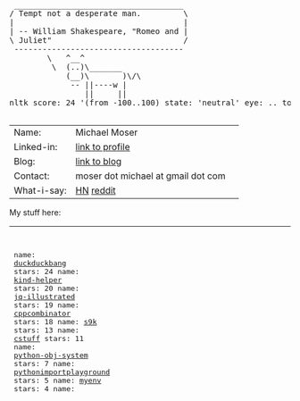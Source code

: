 <pre>

 ____________________________________
/ Tempt not a desperate man.         \
|                                    |
| -- William Shakespeare, "Romeo and |
\ Juliet"                            /
 ------------------------------------
        \   ^__^
         \  (..)\_______
            (__)\       )\/\
             -- ||----w |
                ||     ||
nltk score: 24 '(from -100..100) state: 'neutral' eye: .. tongue: --

</pre>

<table width ="100%">
<tr>
    <td>
        Name:       
    </td>
    <td>
        Michael Moser
    </td>
</tr>
<tr>
    <td>
        Linked-in:  
    </td>
    <td>
        <a href="https://www.linkedin.com/in/michael-moser-32211b1/">link to profile</a>
    <td>
</tr>
<tr>
    <td>
        Blog:       
    </td>
    <td>
        <a href="https://github.com/MoserMichael/my-notes/blob/master/dev-gotchas.md">link to blog</a>
    <td>
<tr>
<tr>
    <td>
        Contact:    
    </td>
    <td>
        moser dot michael at gmail dot com
    </td>
</tr>
<tr>
    <td>
         What-i-say:   
    </td>
    <td>
        <a href="https://news.ycombinator.com/user?id=MichaelMoser123">HN<a> <a href="https://www.reddit.com/user/michaemoser">reddit</a>
    </td>
</tr>
</table>

My stuff here:

<table width="100%" height="300">
<tr>
    <td>
        <pre>

name: <a href="https://github.com/MoserMichael/duckduckbang">duckduckbang</a> stars: 24
name: <a href="https://github.com/MoserMichael/kind-helper">kind-helper</a> stars: 20
name: <a href="https://github.com/MoserMichael/jq-illustrated">jq-illustrated</a> stars: 19
name: <a href="https://github.com/MoserMichael/cppcombinator">cppcombinator</a> stars: 18
name: <a href="https://github.com/MoserMichael/s9k">s9k</a> stars: 13
name: <a href="https://github.com/MoserMichael/cstuff">cstuff</a> stars: 11
name: <a href="https://github.com/MoserMichael/python-obj-system">python-obj-system</a> stars: 7
name: <a href="https://github.com/MoserMichael/pythonimportplayground">pythonimportplayground</a> stars: 5
name: <a href="https://github.com/MoserMichael/myenv">myenv</a> stars: 4
name: <a href="https://github.com/MoserMichael/pygamewrap">pygamewrap</a> stars: 4
name: <a href="https://github.com/MoserMichael/pprintex">pprintex</a> stars: 2
name: <a href="https://github.com/MoserMichael/pythoncourse">pythoncourse</a> stars: 2
name: <a href="https://github.com/MoserMichael/roget-thesaurus-parser">roget-thesaurus-parser</a> stars: 2
name: <a href="https://github.com/MoserMichael/gitblame">gitblame</a> stars: 1
name: <a href="https://github.com/MoserMichael/k8explain">k8explain</a> stars: 1
name: <a href="https://github.com/MoserMichael/opinionated-fortune-cow">opinionated-fortune-cow</a> stars: 1
name: <a href="https://github.com/MoserMichael/bloxroutehomework">bloxroutehomework</a> stars: 0
name: <a href="https://github.com/MoserMichael/devgoodies">devgoodies</a> stars: 0
name: <a href="https://github.com/MoserMichael/flagged-hn">flagged-hn</a> stars: 0
name: <a href="https://github.com/MoserMichael/follow-kube-logs">follow-kube-logs</a> stars: 0
name: <a href="https://github.com/MoserMichael/githubapitools">githubapitools</a> stars: 0
name: <a href="https://github.com/MoserMichael/github_pr_comments">github_pr_comments</a> stars: 0
name: <a href="https://github.com/MoserMichael/grpc-spring-boot-starter-utils">grpc-spring-boot-starter-utils</a> stars: 0
name: <a href="https://github.com/MoserMichael/kwchecker">kwchecker</a> stars: 0
name: <a href="https://github.com/MoserMichael/ls-annotations">ls-annotations</a> stars: 0
name: <a href="https://github.com/MoserMichael/microsofthomework">microsofthomework</a> stars: 0
name: <a href="https://github.com/MoserMichael/MoserMichael">MoserMichael</a> stars: 0
name: <a href="https://github.com/MoserMichael/my-notes">my-notes</a> stars: 0
name: <a href="https://github.com/MoserMichael/printb">printb</a> stars: 0
name: <a href="https://github.com/MoserMichael/scriptrunner-operator">scriptrunner-operator</a> stars: 0
name: <a href="https://github.com/MoserMichael/subb">subb</a> stars: 0
name: <a href="https://github.com/MoserMichael/vimcrypt">vimcrypt</a> stars: 0
name: <a href="https://github.com/MoserMichael/vimcrypt2">vimcrypt2</a> stars: 0
name: <a href="https://github.com/MoserMichael/visual-python-strace">visual-python-strace</a> stars: 0
name: <a href="https://github.com/MoserMichael/zipit">zipit</a> stars: 0
***
total stars:  134

Traffic report

repo: python-obj-system views: total: 621 unique:  108
Views:
	 2021-11-28 00:00:00 total: 66 unique: 2
	 2021-11-29 00:00:00 total: 2 unique: 2
	 2021-11-30 00:00:00 total: 10 unique: 1
	 2021-12-01 00:00:00 total: 1 unique: 1
	 2021-12-02 00:00:00 total: 71 unique: 2
	 2021-12-03 00:00:00 total: 30 unique: 3
	 2021-12-04 00:00:00 total: 103 unique: 2
	 2021-12-05 00:00:00 total: 43 unique: 2
	 2021-12-06 00:00:00 total: 85 unique: 7
	 2021-12-07 00:00:00 total: 210 unique: 101
	 Referrers:
		Count: 319 Unique: 2 Url: github.com
		Count: 3 Unique: 2 Url: gist.github.com
		Count: 2 Unique: 2 Url: Bing
		Count: 2 Unique: 2 Url: reddit.com
		Count: 2 Unique: 1 Url: linkedin.com

repo: my-notes views: total: 53 unique:  5
Views:
	 2021-11-23 00:00:00 total: 3 unique: 1
	 2021-11-24 00:00:00 total: 3 unique: 1
	 2021-11-25 00:00:00 total: 22 unique: 2
	 2021-11-26 00:00:00 total: 6 unique: 1
	 2021-11-27 00:00:00 total: 1 unique: 1
	 2021-11-28 00:00:00 total: 7 unique: 2
	 2021-12-04 00:00:00 total: 4 unique: 1
	 2021-12-07 00:00:00 total: 7 unique: 4
	 Referrers:
		Count: 37 Unique: 2 Url: github.com

repo: devgoodies views: total: 41 unique:  17
Views:
	 2021-11-26 00:00:00 total: 14 unique: 4
	 2021-11-27 00:00:00 total: 7 unique: 3
	 2021-11-28 00:00:00 total: 1 unique: 1
	 2021-11-29 00:00:00 total: 11 unique: 3
	 2021-11-30 00:00:00 total: 1 unique: 1
	 2021-12-02 00:00:00 total: 2 unique: 2
	 2021-12-03 00:00:00 total: 2 unique: 2
	 2021-12-04 00:00:00 total: 1 unique: 1
	 2021-12-06 00:00:00 total: 2 unique: 1
	 Referrers:
		Count: 26 Unique: 14 Url: vim.org
		Count: 1 Unique: 1 Url: github.com

repo: duckduckbang views: total: 41 unique:  14
Views:
	 2021-11-23 00:00:00 total: 3 unique: 2
	 2021-11-24 00:00:00 total: 1 unique: 1
	 2021-11-27 00:00:00 total: 1 unique: 1
	 2021-12-01 00:00:00 total: 7 unique: 5
	 2021-12-02 00:00:00 total: 7 unique: 5
	 2021-12-03 00:00:00 total: 3 unique: 1
	 2021-12-04 00:00:00 total: 3 unique: 1
	 2021-12-05 00:00:00 total: 2 unique: 1
	 2021-12-07 00:00:00 total: 14 unique: 1
	 Referrers:
		Count: 9 Unique: 5 Url: github.com
		Count: 5 Unique: 5 Url: news.ycombinator.com
		Count: 1 Unique: 1 Url: DuckDuckGo

repo: grpc-spring-boot-starter-utils views: total: 23 unique:  2
Views:
	 2021-11-23 00:00:00 total: 12 unique: 1
	 2021-12-02 00:00:00 total: 11 unique: 1
	 Referrers:
		Count: 11 Unique: 1 Url: github.com

repo: s9k views: total: 22 unique:  13
Views:
	 2021-11-25 00:00:00 total: 1 unique: 1
	 2021-11-26 00:00:00 total: 1 unique: 1
	 2021-11-29 00:00:00 total: 2 unique: 1
	 2021-11-30 00:00:00 total: 1 unique: 1
	 2021-12-04 00:00:00 total: 7 unique: 3
	 2021-12-05 00:00:00 total: 8 unique: 4
	 2021-12-06 00:00:00 total: 1 unique: 1
	 2021-12-07 00:00:00 total: 1 unique: 1
	 Referrers:
		Count: 10 Unique: 6 Url: github.com
		Count: 4 Unique: 2 Url: news.ycombinator.com
		Count: 1 Unique: 1 Url: Google

repo: pythonimportplayground views: total: 21 unique:  12
Views:
	 2021-11-23 00:00:00 total: 1 unique: 1
	 2021-11-25 00:00:00 total: 2 unique: 2
	 2021-11-26 00:00:00 total: 1 unique: 1
	 2021-11-28 00:00:00 total: 1 unique: 1
	 2021-11-29 00:00:00 total: 2 unique: 2
	 2021-12-02 00:00:00 total: 3 unique: 1
	 2021-12-04 00:00:00 total: 1 unique: 1
	 2021-12-06 00:00:00 total: 1 unique: 1
	 2021-12-07 00:00:00 total: 9 unique: 7
	 Referrers:
		Count: 10 Unique: 3 Url: github.com
		Count: 1 Unique: 1 Url: reddit.com

repo: gitblame views: total: 15 unique:  8
Views:
	 2021-11-23 00:00:00 total: 5 unique: 2
	 2021-11-24 00:00:00 total: 4 unique: 2
	 2021-11-26 00:00:00 total: 3 unique: 2
	 2021-11-29 00:00:00 total: 1 unique: 1
	 2021-12-03 00:00:00 total: 1 unique: 1
	 2021-12-06 00:00:00 total: 1 unique: 1
	 Referrers:
		Count: 7 Unique: 5 Url: vim.org
		Count: 3 Unique: 1 Url: github.com

repo: cppcombinator views: total: 13 unique:  7
Views:
	 2021-11-25 00:00:00 total: 1 unique: 1
	 2021-11-26 00:00:00 total: 1 unique: 1
	 2021-11-29 00:00:00 total: 1 unique: 1
	 2021-12-01 00:00:00 total: 1 unique: 1
	 2021-12-02 00:00:00 total: 2 unique: 1
	 2021-12-03 00:00:00 total: 1 unique: 1
	 2021-12-04 00:00:00 total: 4 unique: 1
	 2021-12-06 00:00:00 total: 2 unique: 1
	 Referrers:
		Count: 11 Unique: 6 Url: github.com

repo: kind-helper views: total: 12 unique:  2
Views:
	 2021-11-24 00:00:00 total: 2 unique: 1
	 2021-11-29 00:00:00 total: 2 unique: 1
	 2021-12-03 00:00:00 total: 1 unique: 1
	 2021-12-07 00:00:00 total: 7 unique: 1
	 Referrers:
		Count: 4 Unique: 1 Url: github.com
		Count: 1 Unique: 1 Url: news.ycombinator.com

repo: MoserMichael views: total: 10 unique:  3
Views:
	 2021-12-07 00:00:00 total: 10 unique: 3

repo: pprintex views: total: 10 unique:  5
Views:
	 2021-11-26 00:00:00 total: 1 unique: 1
	 2021-11-28 00:00:00 total: 1 unique: 1
	 2021-12-01 00:00:00 total: 3 unique: 1
	 2021-12-03 00:00:00 total: 1 unique: 1
	 2021-12-06 00:00:00 total: 3 unique: 1
	 2021-12-07 00:00:00 total: 1 unique: 1
	 Referrers:
		Count: 2 Unique: 1 Url: github.com

repo: pygamewrap views: total: 9 unique:  6
Views:
	 2021-11-23 00:00:00 total: 1 unique: 1
	 2021-11-27 00:00:00 total: 2 unique: 1
	 2021-11-28 00:00:00 total: 1 unique: 1
	 2021-11-29 00:00:00 total: 1 unique: 1
	 2021-12-01 00:00:00 total: 3 unique: 2
	 2021-12-02 00:00:00 total: 1 unique: 1
	 Referrers:
		Count: 3 Unique: 2 Url: github.com
		Count: 1 Unique: 1 Url: pypi.org
		Count: 1 Unique: 1 Url: Google

repo: roget-thesaurus-parser views: total: 7 unique:  3
Views:
	 2021-12-01 00:00:00 total: 2 unique: 1
	 2021-12-04 00:00:00 total: 1 unique: 1
	 2021-12-05 00:00:00 total: 4 unique: 1
	 Referrers:
		Count: 3 Unique: 2 Url: github.com
		Count: 2 Unique: 1 Url: Google

repo: cstuff views: total: 5 unique:  1
Views:
	 2021-11-26 00:00:00 total: 2 unique: 1
	 2021-11-29 00:00:00 total: 2 unique: 1
	 2021-12-03 00:00:00 total: 1 unique: 1

repo: flagged-hn views: total: 5 unique:  2
Views:
	 2021-11-23 00:00:00 total: 3 unique: 1
	 2021-11-25 00:00:00 total: 2 unique: 1
	 Referrers:
		Count: 2 Unique: 1 Url: github.com

repo: printb views: total: 4 unique:  2
Views:
	 2021-11-29 00:00:00 total: 1 unique: 1
	 2021-12-04 00:00:00 total: 1 unique: 1
	 2021-12-05 00:00:00 total: 1 unique: 1
	 2021-12-06 00:00:00 total: 1 unique: 1

repo: vimcrypt2 views: total: 4 unique:  4
Views:
	 2021-11-23 00:00:00 total: 1 unique: 1
	 2021-11-24 00:00:00 total: 2 unique: 2
	 2021-11-25 00:00:00 total: 1 unique: 1
	 Referrers:
		Count: 2 Unique: 2 Url: vim.org
		Count: 1 Unique: 1 Url: github.com

repo: bloxroutehomework views: total: 3 unique:  1
Views:
	 2021-11-23 00:00:00 total: 3 unique: 1

repo: githubapitools views: total: 3 unique:  1
Views:
	 2021-11-25 00:00:00 total: 1 unique: 1
	 2021-12-07 00:00:00 total: 2 unique: 1
	 Referrers:
		Count: 1 Unique: 1 Url: github.com

repo: myenv views: total: 3 unique:  2
Views:
	 2021-11-26 00:00:00 total: 1 unique: 1
	 2021-12-02 00:00:00 total: 2 unique: 1
	 Referrers:
		Count: 3 Unique: 2 Url: github.com

repo: opinionated-fortune-cow views: total: 3 unique:  1
Views:
	 2021-12-07 00:00:00 total: 3 unique: 1

repo: kwchecker views: total: 2 unique:  2
Views:
	 2021-11-24 00:00:00 total: 1 unique: 1
	 2021-11-28 00:00:00 total: 1 unique: 1
	 Referrers:
		Count: 1 Unique: 1 Url: DuckDuckGo

repo: subb views: total: 2 unique:  1
Views:
	 2021-11-28 00:00:00 total: 2 unique: 1

repo: zipit views: total: 2 unique:  2
Views:
	 2021-11-26 00:00:00 total: 1 unique: 1
	 2021-12-03 00:00:00 total: 1 unique: 1
	 Referrers:
		Count: 2 Unique: 2 Url: Google

repo: follow-kube-logs views: total: 1 unique:  1
Views:
	 2021-12-04 00:00:00 total: 1 unique: 1
	 Referrers:
		Count: 1 Unique: 1 Url: github.com

repo: ls-annotations views: total: 1 unique:  1
Views:
	 2021-12-04 00:00:00 total: 1 unique: 1
	 Referrers:
		Count: 1 Unique: 1 Url: awesomeopensource.com

repo: visual-python-strace views: total: 1 unique:  1
Views:
	 2021-11-30 00:00:00 total: 1 unique: 1

repo: github_pr_comments views: total: 0 unique:  0

repo: jq-illustrated views: total: 0 unique:  0

repo: k8explain views: total: 0 unique:  0

repo: microsofthomework views: total: 0 unique:  0

repo: pythoncourse views: total: 0 unique:  0

repo: scriptrunner-operator views: total: 0 unique:  0

repo: vimcrypt views: total: 0 unique:  0


***
Total views: 937
    </pre>
  </td>
</table>
